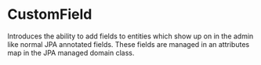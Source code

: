 CustomField
===========

Introduces the ability to add fields to entities which show up on in the admin like normal JPA annotated fields. These
fields are managed in an attributes map in the JPA managed domain class.